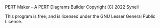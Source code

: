 PERT Maker - A PERT Diagrams Builder
Copyright (C) 2022 Synell

This program is free, and is licensed under the GNU Lesser General Public License.
